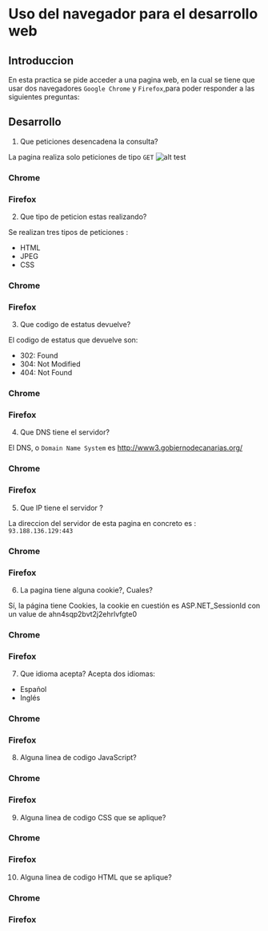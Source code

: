 # Uso del navegador para el desarrollo web

## Introduccion

En esta practica se pide acceder a una pagina web, en la cual se tiene que usar dos navegadores `Google Chrome` y `Firefox`,para poder responder a las siguientes preguntas: 

## Desarrollo

1. Que peticiones desencadena la consulta?

La pagina realiza solo peticiones de tipo `GET`
![alt test](https://raw.githubusercontent.com/Yeixon98/UYA-Grupo_8/master/Pr%C3%A1cticas/Uso%20del%20navegador%20para%20el%20desarrollo%20web/Imagenes/google.PNG)
### Chrome
### Firefox

2. Que tipo de peticion estas realizando?

Se realizan tres tipos de peticiones : 
* HTML
* JPEG
* CSS

### Chrome
### Firefox
3. Que codigo de estatus devuelve?

El codigo de estatus que devuelve son:
* 302: Found
* 304: Not Modified
* 404: Not Found

### Chrome
### Firefox

4. Que DNS tiene el servidor?

El DNS, o `Domain Name System` es http://www3.gobiernodecanarias.org/

### Chrome
### Firefox

5. Que IP tiene el servidor ?

La direccion del servidor de esta pagina en concreto es : `93.188.136.129:443`

### Chrome
### Firefox

6. La pagina tiene alguna cookie?, Cuales?

Sí, la página tiene Cookies, la cookie en cuestión es ASP.NET_SessionId con un value de ahn4sqp2bvt2j2ehrlvfgte0

### Chrome
### Firefox

7. Que idioma acepta?
Acepta dos idiomas:
* Español
* Inglés

### Chrome
### Firefox

8. Alguna linea de codigo JavaScript?


### Chrome
### Firefox

9. Alguna linea de codigo CSS que se aplique?


### Chrome
### Firefox

10. Alguna linea de codigo HTML que se aplique? 


### Chrome
### Firefox
